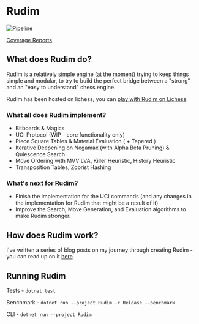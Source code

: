 # Rudim
[![Pipeline](https://github.com/znxftw/rudim/actions/workflows/pipeline.yml/badge.svg)](https://github.com/znxftw/rudim/actions/workflows/pipeline.yml)

[Coverage Reports](https://znxftw.github.io/rudim)

## What does Rudim do?

Rudim is a relatively simple engine (at the moment) trying to keep things simple and modular, to try to build the perfect bridge between a "strong" and an "easy to understand" chess engine.

Rudim has been hosted on lichess, you can [play with Rudim on Lichess](https://lichess.org/@/rudim-bot).  


### What all does Rudim implement?

- Bitboards & Magics
- UCI Protocol (WIP - core functionality only)
- Piece Square Tables & Material Evaluation ( + Tapered )
- Iterative Deepening on Negamax (with Alpha Beta Pruning) & Quiescence Search
- Move Ordering with MVV LVA, Killer Heuristic, History Heuristic
- Transposition Tables, Zobrist Hashing

### What's next for Rudim?

- Finish the implementation for the UCI commands (and any changes in the implementation for Rudim that might be a result of it)
- Improve the Search, Move Generation, and Evaluation algorithms to make Rudim stronger.

## How does Rudim work?

I've written a series of blog posts on my journey through creating Rudim - you can read up on it [here](https://vishnubhagyanath.dev/tags/rudim/).

## Running Rudim

Tests - `dotnet test`

Benchmark  - `dotnet run --project Rudim -c Release --benchmark`

CLI - `dotnet run --project Rudim`
